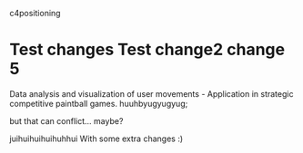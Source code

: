 c4positioning

Test changes
Test change2
change 5
=============

Data analysis and visualization of user movements - Application in strategic competitive paintball games.
huuhbyugyugyug; 

but that can conflict... maybe?


juihuihuihuihuhhui
With some extra changes :)
